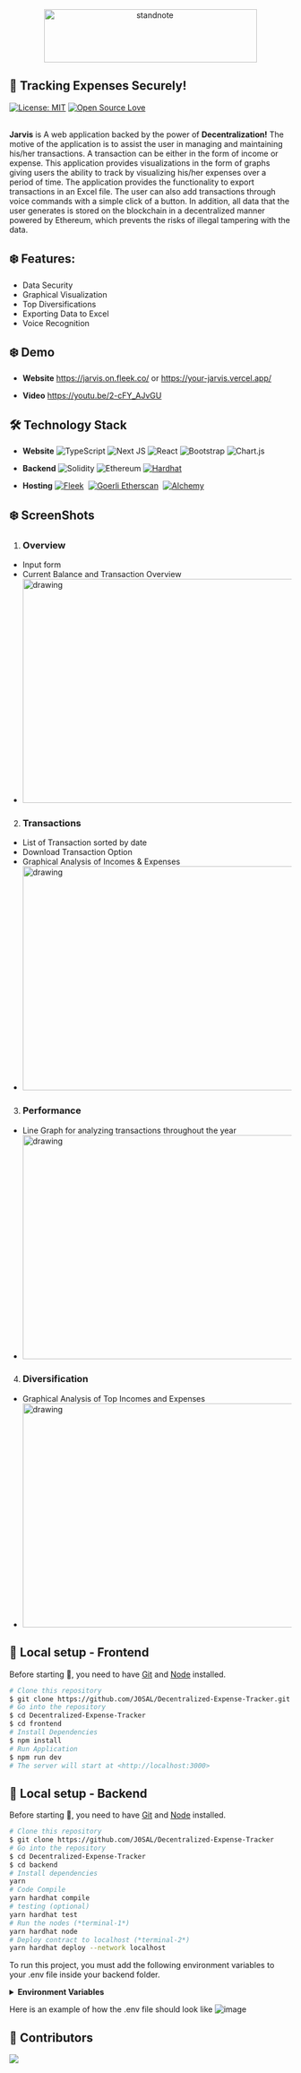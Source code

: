 <div align="center"> <a href="https://standnote.netlify.app/"> <img align="center" alt="standnote" src="https://user-images.githubusercontent.com/52382282/211530770-9bb2278a-1c47-4351-9e86-306a02aa00e9.png" height='95' width='380'> </a> </div>

## :milky_way: Tracking Expenses Securely!

[![License: MIT](https://img.shields.io/badge/License-MIT-yellow.svg)](https://opensource.org/licenses/MIT) [![Open Source Love](https://badges.frapsoft.com/os/v1/open-source.svg?v=103)](https://github.com/ellerbrock/open-source-badges/)

<br>
<b>Jarvis</b> is A web application backed by the power of <b>Decentralization!</b> The motive of the application is to assist the user in managing and maintaining his/her transactions. A transaction can be either in the form of income or expense. This application provides visualizations in the form of graphs giving users the ability to track by visualizing his/her expenses over a period of time. The application provides the functionality to export transactions in an Excel file. The user can also add transactions through voice commands with a simple click of a button. In addition, all data that the user generates is stored on the blockchain in a decentralized manner powered by Ethereum, which prevents the risks of illegal tampering with the data.
<br>

## :snowflake: Features:

- Data Security
- Graphical Visualization
- Top Diversifications
- Exporting Data to Excel
- Voice Recognition

## :snowflake: Demo

- **Website** https://jarvis.on.fleek.co/ or https://your-jarvis.vercel.app/

- **Video** https://youtu.be/2-cFY_AJvGU

## :hammer_and_wrench: Technology Stack

- **Website** ![TypeScript](https://img.shields.io/badge/typescript-%23007ACC.svg?style=for-the-badge&logo=typescript&logoColor=white)
  ![Next JS](https://img.shields.io/badge/Next-black?style=for-the-badge&logo=next.js&logoColor=white)
  ![React](https://img.shields.io/badge/react-%2320232a.svg?style=for-the-badge&logo=react&logoColor=%2361DAFB)
  ![Bootstrap](https://img.shields.io/badge/bootstrap-%23563D7C.svg?style=for-the-badge&logo=bootstrap&logoColor=white)
  ![Chart.js](https://img.shields.io/badge/chart.js-F5788D.svg?style=for-the-badge&logo=chart.js&logoColor=white)

- **Backend** ![Solidity](https://img.shields.io/badge/Solidity-%23363636.svg?style=for-the-badge&logo=solidity&logoColor=white)
  ![Ethereum](https://img.shields.io/badge/Ethereum-3C3C3D?style=for-the-badge&logo=Ethereum&logoColor=white)
  [![Hardhat](https://img.shields.io/badge/Hardhat-ede65c?style=for-the-badge&&logoColor=white)](https://hardhat.org/)&nbsp;

- **Hosting** [![Fleek](https://img.shields.io/badge/Fleek.co-213?style=for-the-badge)](https://fleek.co/)&nbsp;
  [![Goerli Etherscan](https://img.shields.io/badge/Etherscan.io-darkblue?style=for-the-badge)](https://goerli.etherscan.io/)&nbsp;
  [![Alchemy](https://img.shields.io/badge/Alchemy-blue?style=for-the-badge)](https://dashboard.alchemy.com/)&nbsp;

## :snowflake: ScreenShots

1. ### Overview

- Input form
- Current Balance and Transaction Overview
- <img src="https://user-images.githubusercontent.com/52382282/211576143-5e7e113e-ab83-48c2-bd28-59e0cee0c991.png" alt="drawing" width="800" height="400"/>

2. ### Transactions

- List of Transaction sorted by date
- Download Transaction Option
- Graphical Analysis of Incomes & Expenses
- <img src="https://user-images.githubusercontent.com/52382282/211576420-8df471e6-788b-4517-a498-f18864770eee.png" alt="drawing" width="800" height="400"/>

3. ### Performance

- Line Graph for analyzing transactions throughout the year
- <img src="https://user-images.githubusercontent.com/52382282/211577394-19701031-13af-481d-987f-e1762ada8e1d.png" alt="drawing" width="800" height="400"/>

4. ### Diversification

- Graphical Analysis of Top Incomes and Expenses
- <img src="https://user-images.githubusercontent.com/52382282/211577792-98892daf-58a4-4cba-9531-bcb043b8d6c6.png" alt="drawing" width="800" height="400"/>

## :runner: Local setup - Frontend

Before starting :checkered_flag:, you need to have [Git](https://git-scm.com) and [Node](https://nodejs.org/en/) installed.

```bash
# Clone this repository
$ git clone https://github.com/J0SAL/Decentralized-Expense-Tracker.git
# Go into the repository
$ cd Decentralized-Expense-Tracker
$ cd frontend
# Install Dependencies
$ npm install
# Run Application
$ npm run dev
# The server will start at <http://localhost:3000>
```

## :runner: Local setup - Backend

Before starting :checkered_flag:, you need to have [Git](https://git-scm.com) and [Node](https://nodejs.org/) installed.

```bash
# Clone this repository
$ git clone https://github.com/J0SAL/Decentralized-Expense-Tracker
# Go into the repository
$ cd Decentralized-Expense-Tracker
$ cd backend
# Install dependencies
yarn
# Code Compile
yarn hardhat compile
# testing (optional)
yarn hardhat test
# Run the nodes (*terminal-1*)
yarn hardhat node
# Deploy contract to localhost (*terminal-2*)
yarn hardhat deploy --network localhost
```

To run this project, you must add the following environment variables to your .env file inside your backend folder.

<details>
 <summary><strong>Environment Variables </strong></summary>

```bash
GOERLI_RPC_URL=<ALCHEMY_URL> # (https://www.alchemy.com/ -> create account -> create app -> view key -> copy the HTTP link )

PRIVATE_KEY=<YOUR_ACCOUNT_PRIVATE_KEY> # ( This can be exported from your wallet like metamask -> hamburger icon -> account details -> export private key )

ETHERSCAN_API_KEY=<YOUR_KEY> # (https://etherscan.io/register -> create account -> after logging in click on this link ( https://etherscan.io/myapikey ) )

UPDATE_FRONT_END=true # (true: dynamically update ABI and contract address frontend) ( You dont have to do any thing here )
```
</details>
  
 Here is an example of how the .env file should look like
 ![image](https://github.com/Abhijit25Mishra/Decentralized-Expense-Tracker/assets/69361857/c8c78ffd-2cb5-49d2-a815-a817e98c211f)

  
## :cowboy_hat_face: Contributors

<a href="https://github.com/J0SAL/Decentralized-Expense-Tracker/graphs/contributors"> 
    <img src="https://contrib.rocks/image?repo=J0SAL/Decentralized-Expense-Tracker" /> 
</a>
